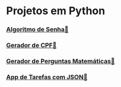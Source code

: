 # Projetos em Python

### <a href="gerador_cpf/README.md">Algoritmo de Senha🔐</a>
### <a href="gerador_cpf/README.md">Gerador de CPF🎲</a>
### <a href="perguntas_matemáticas/README.md">Gerador de Perguntas Matemáticas🔢</a>
### <a href="tarefas_com_json/README.md">App de Tarefas com JSON🔢</a>